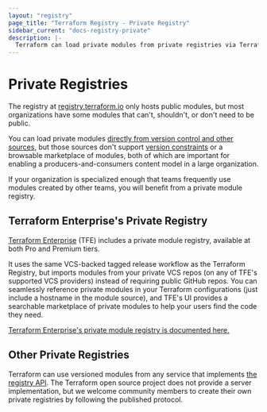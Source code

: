 ```yaml
---
layout: "registry"
page_title: "Terraform Registry - Private Registry"
sidebar_current: "docs-registry-private"
description: |-
  Terraform can load private modules from private registries via Terraform Enterprise.
---
```


# Private Registries

The registry at [registry.terraform.io](https://registry.terraform.io)
only hosts public modules, but most organizations have some modules that
can't, shouldn't, or don't need to be public.

You can load private modules [directly from version control and other
sources](/docs/modules/sources.html), but those sources don't support [version
constraints](/docs/modules/usage.html#module-versions) or a browsable
marketplace of modules, both of which are important for enabling a
producers-and-consumers content model in a large organization.

If your organization is specialized enough that teams frequently use modules
created by other teams, you will benefit from a private module registry.

## Terraform Enterprise's Private Registry

[Terraform Enterprise](https://www.hashicorp.com/products/terraform) (TFE)
includes a private module registry, available at both Pro and Premium tiers.

It uses the same VCS-backed tagged release workflow as the Terraform Registry,
but imports modules from your private VCS repos (on any of TFE's supported VCS
providers) instead of requiring public GitHub repos. You can seamlessly
reference private modules in your Terraform configurations (just include a
hostname in the module source), and TFE's UI provides a searchable marketplace
of private modules to help your users find the code they need.

[Terraform Enterprise's private module registry is documented here.](/docs/enterprise/registry/index.html)

## Other Private Registries

Terraform can use versioned modules from any service that implements
[the registry API](/docs/registry/api.html).
The Terraform open source project does not provide a server implementation, but
we welcome community members to create their own private registries by following
the published protocol.

